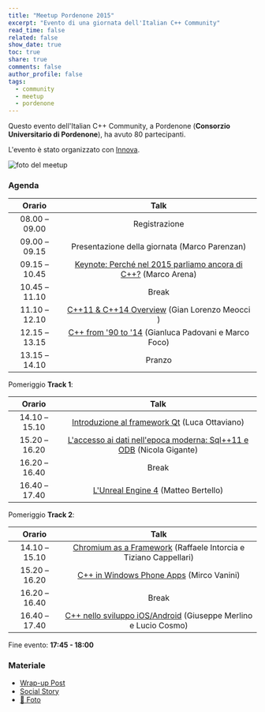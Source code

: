 ```yaml
---
title: "Meetup Pordenone 2015"
excerpt: "Evento di una giornata dell'Italian C++ Community"
read_time: false
related: false
show_date: true
toc: true
share: true
comments: false
author_profile: false
tags:
  - community
  - meetup
  - pordenone
---
```


Questo evento dell'Italian C++ Community, a Pordenone (**Consorzio Universitario di Pordenone**), ha avuto 80 partecipanti.

L'evento è stato organizzato con [Innova](http://innovazionefvg.net/).

![foto del meetup](https://ilpropheta.github.io/pics/meetup-pn15.png)

### Agenda

|Orario|Talk|
| :-: | :-: |
|08.00 – 09.00|	Registrazione|
|09.00 – 09.15|	Presentazione della giornata (Marco Parenzan)|
|09.15 – 10.45|	[Keynote: Perché nel 2015 parliamo ancora di C++?](/meetup-0215#keynoteperch%C3%A9-nel-2015-parliamo-ancora-di-c) (Marco Arena) |
|10.45 – 11.10|	Break|
|11.10 – 12.10|	[C++11 & C++14 Overview](/meetup-0215#c11--c14-overview) (Gian Lorenzo Meocci )|
|12.15 – 13.15|	[C++ from '90 to '14](/meetup-0215#c-from-90-to-14)	(Gianluca Padovani e Marco Foco)|
|13.15 – 14.10|	Pranzo|

Pomeriggio **Track 1**:

|Orario|Talk|
| :-: | :-: |
|14.10 – 15.10|	[Introduzione al framework Qt](/meetup-0215#introduzione-al-framework-qt) (Luca Ottaviano)|
|15.20 – 16.20|	[L'accesso ai dati nell'epoca moderna: Sql++11 e ODB](/meetup-0215#laccesso-ai-dati-nellepoca-moderna-sql11-e-odb) (Nicola Gigante)|
|16.20 – 16.40|	Break|
|16.40 – 17.40|	[L'Unreal Engine 4](/meetup-0215#lunreal-engine-4) (Matteo Bertello)|

Pomeriggio **Track 2**:

|Orario|Talk|
| :-: | :-: |
|14.10 – 15.10|	[Chromium as a Framework](/meetup-0215#chromium-as-a-framework) (Raffaele Intorcia e Tiziano Cappellari)|
|15.20 – 16.20|	[C++ in Windows Phone Apps](https://italiancpp.org/meetup-0215#c-in-windows-phone-apps) (Mirco Vanini)|
|16.20 – 16.40|	Break|
|16.40 – 17.40|	[C++ nello sviluppo iOS/Android](/meetup-0215#c-nello-sviluppo-iosandroid) (Giuseppe Merlino e Lucio Cosmo)|

Fine evento: **17:45 - 18:00**

### Materiale

- [Wrap-up Post](/posts/2015-02-10-meetup-0215)
- [Social Story](https://storify.com/intoinside/porden)
- [📸 Foto](https://www.facebook.com/photo.php?fbid=10153119575291057&set=oa.585553418246317&type=1&theater)